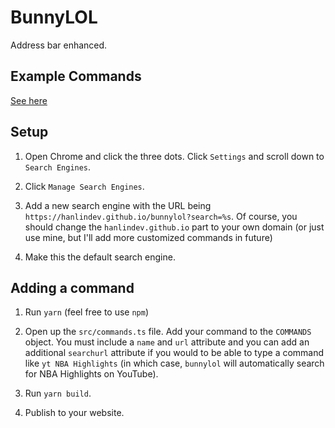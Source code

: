 # BunnyLOL
Address bar enhanced.

## Example Commands
[See here](https://hanlindev.github.io/bunnylol)

## Setup

1. Open Chrome and click the three dots. Click `Settings` and scroll down to `Search Engines`.

2. Click `Manage Search Engines`.

3. Add a new search engine with the URL being `https://hanlindev.github.io/bunnylol?search=%s`. Of course, you should change the `hanlindev.github.io` part to your own domain (or just use mine, but I'll add more customized commands in future)

4. Make this the default search engine.

## Adding a command

1. Run `yarn` (feel free to use `npm`)

2. Open up the `src/commands.ts` file. Add your command to the `COMMANDS` object. You must include a `name` and `url` attribute and you can add an additional `searchurl` attribute if you would to be able to type a command like `yt NBA Highlights` (in which case, `bunnylol` will automatically search for NBA Highlights on YouTube).

3. Run `yarn build`.

4. Publish to your website.
